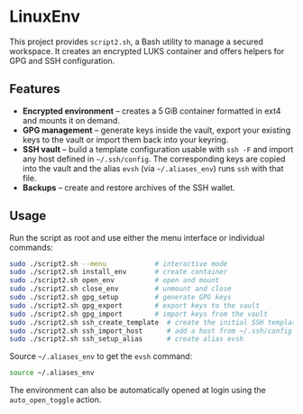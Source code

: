 # LinuxEnv

This project provides `script2.sh`, a Bash utility to manage a secured
workspace. It creates an encrypted LUKS container and offers helpers for
GPG and SSH configuration.

## Features

* **Encrypted environment** – creates a 5 GiB container formatted in ext4
  and mounts it on demand.
* **GPG management** – generate keys inside the vault, export your
  existing keys to the vault or import them back into your keyring.
* **SSH vault** – build a template configuration usable with `ssh -F` and
  import any host defined in `~/.ssh/config`. The corresponding keys are
  copied into the vault and the alias `evsh` (via `~/.aliases_env`) runs
  `ssh` with that file.
* **Backups** – create and restore archives of the SSH wallet.

## Usage

Run the script as root and use either the menu interface or individual
commands:

```bash
sudo ./script2.sh --menu            # interactive mode
sudo ./script2.sh install_env       # create container
sudo ./script2.sh open_env          # open and mount
sudo ./script2.sh close_env         # unmount and close
sudo ./script2.sh gpg_setup         # generate GPG keys
sudo ./script2.sh gpg_export        # export keys to the vault
sudo ./script2.sh gpg_import        # import keys from the vault
sudo ./script2.sh ssh_create_template  # create the initial SSH template
sudo ./script2.sh ssh_import_host      # add a host from ~/.ssh/config
sudo ./script2.sh ssh_setup_alias      # create alias evsh
```

Source `~/.aliases_env` to get the `evsh` command:

```bash
source ~/.aliases_env
```

The environment can also be automatically opened at login using the
`auto_open_toggle` action.

